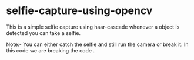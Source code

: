 # selfie-capture-using-opencv
This is a simple selfie capture using haar-cascade whenever a object is detected you can take a selfie.

Note:-
You can either catch the selfie and still run the camera or break it.
In this code we are breaking the code .
